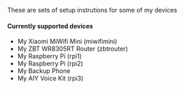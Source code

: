 These are sets of setup instrutions for some of my devices

#### Currently supported devices
* My Xiaomi MiWifi Mini (miwifimini)
* My ZBT WR8305RT Router (zbtrouter)
* My Raspberry Pi (rpi1)
* My Raspberry Pi (rpi2)
* My Backup Phone
* My AIY Voice Kit (rpi3)
